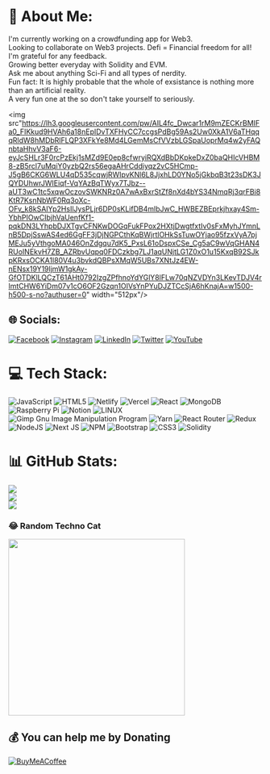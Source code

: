 # 💫 About Me:
I'm currently working on a crowdfunding app for Web3.<br>Looking to collaborate on Web3 projects. Defi = Financial freedom for all!<br>I'm grateful for any feedback. <br>Growing better everyday with Solidity and EVM.<br>Ask me about anything Sci-Fi and all types of nerdity. <br>Fun fact: It is highly probable that the whole of exsistance is nothing more than an artificial reality.<br>A very fun one at the so don't take yourself to seriously. 

<img src"https://lh3.googleusercontent.com/pw/AIL4fc_Dwcar1rM9mZECKrBMIFa0_FIKkud9HVAh6a18nEpIDvTXFHyCC7ccgsPdBg59As2Uw0XkA1V6aTHqqqRldW8hMDbRlFLQP3XFkYe8Md4LGemMsCfVVzbLGSpaUoprMq4w2yFAQnbtaHhvV3aF6-eyJcSHLr3F0rcPzEkj1sMZd9E0ep8cfwryiRQXdBbDKpkeDxZ0baQHIcVHBM8-zB5rcl7uMqiY0yzbQ2rs56egaAHrCddiyqz2vC5HCmp-J5gB6CKG6WLU4qD535cqwjRWIpvKNl6L8JjxhLD0YNo5jGkbqB3t23sDK3JQYDUhwrJWIEiqf-VqYAzBqTWyx7TJbz--aUT3wC1tc5xqwOczovSWKNRz0A7wAxBxrStZf8nXd4bYS34NmqRj3qrFBi8KtR7KsnNbWF0Rq3oXc-OFv_k8kSAIYp2HsIlJysPLjr6DP0sKLifDB4mlbJwC_HWBEZBEprkjhxay4Sm-YbhPIOwCIbjhVaUenfKf1-pqkDN3LYhpbDJXTgvCFNKwDOGqFukFPox2HXtjDwgtfxtIv0sFxMyhJYmnLnB5DpjSswAS4ed6GgFF3jDjNGPCthKqBWjrtlOHkSsTuwOYjao95fzxVyA7pjMEJu5yVthgoMA046OnZdgqu7dK5_PxsL61oDspxCSe_Cg5aC9wVqGHAN4RUoINEkvH7ZB_AZRbvUqpq0FDCzkbg7LJ1aqUNjtLG1Z0xO1u15KxqB92SJkpKRxsOCKA1l80V4u3bvkdQBPsXMqW5UBs7XNtJz4EW-nENsx19Y19ljmW1gkAy-GfOTDKlLQCzT61AHt0792IzgZPfhnoYdYGlY8lFLw70qNZVDYn3LKevTDJV4rlmtCHW6YiDm07v1cO6OF2Gzqn1OIVsYnPYuDJZTCcSjA6hKnajA=w1500-h500-s-no?authuser=0" width="512px"/>

## 🌐 Socials:
[![Facebook](https://img.shields.io/badge/Facebook-%231877F2.svg?logo=Facebook&logoColor=white)](https://facebook.com/https://www.facebook.com/reginald.prince.5) [![Instagram](https://img.shields.io/badge/Instagram-%23E4405F.svg?logo=Instagram&logoColor=white)](https://instagram.com/https://www.instagram.com/writing_prince/) [![LinkedIn](https://img.shields.io/badge/LinkedIn-%230077B5.svg?logo=linkedin&logoColor=white)](https://linkedin.com/in/https://www.linkedin.com/in/writingprince/) [![Twitter](https://img.shields.io/badge/Twitter-%231DA1F2.svg?logo=Twitter&logoColor=white)](https://twitter.com/https://twitter.com/writingprince) [![YouTube](https://img.shields.io/badge/YouTube-%23FF0000.svg?logo=YouTube&logoColor=white)](https://youtube.com/@https://www.youtube.com/@writingprince) 

# 💻 Tech Stack:
![JavaScript](https://img.shields.io/badge/javascript-%23323330.svg?style=for-the-badge&logo=javascript&logoColor=%23F7DF1E) ![HTML5](https://img.shields.io/badge/html5-%23E34F26.svg?style=for-the-badge&logo=html5&logoColor=white) ![Netlify](https://img.shields.io/badge/netlify-%23000000.svg?style=for-the-badge&logo=netlify&logoColor=#00C7B7) ![Vercel](https://img.shields.io/badge/vercel-%23000000.svg?style=for-the-badge&logo=vercel&logoColor=white) ![React](https://img.shields.io/badge/react-%2320232a.svg?style=for-the-badge&logo=react&logoColor=%2361DAFB) ![MongoDB](https://img.shields.io/badge/MongoDB-%234ea94b.svg?style=for-the-badge&logo=mongodb&logoColor=white) ![Raspberry Pi](https://img.shields.io/badge/-RaspberryPi-C51A4A?style=for-the-badge&logo=Raspberry-Pi) ![Notion](https://img.shields.io/badge/Notion-%23000000.svg?style=for-the-badge&logo=notion&logoColor=white) ![LINUX](https://img.shields.io/badge/Linux-FCC624?style=for-the-badge&logo=linux&logoColor=black) ![Gimp Gnu Image Manipulation Program](https://img.shields.io/badge/Gimp-657D8B?style=for-the-badge&logo=gimp&logoColor=FFFFFF) ![Yarn](https://img.shields.io/badge/yarn-%232C8EBB.svg?style=for-the-badge&logo=yarn&logoColor=white) ![React Router](https://img.shields.io/badge/React_Router-CA4245?style=for-the-badge&logo=react-router&logoColor=white) ![Redux](https://img.shields.io/badge/redux-%23593d88.svg?style=for-the-badge&logo=redux&logoColor=white) ![NodeJS](https://img.shields.io/badge/node.js-6DA55F?style=for-the-badge&logo=node.js&logoColor=white) ![Next JS](https://img.shields.io/badge/Next-black?style=for-the-badge&logo=next.js&logoColor=white) ![NPM](https://img.shields.io/badge/NPM-%23000000.svg?style=for-the-badge&logo=npm&logoColor=white) ![Bootstrap](https://img.shields.io/badge/bootstrap-%23563D7C.svg?style=for-the-badge&logo=bootstrap&logoColor=white) ![CSS3](https://img.shields.io/badge/css3-%231572B6.svg?style=for-the-badge&logo=css3&logoColor=white) ![Solidity](https://img.shields.io/badge/Solidity-%23363636.svg?style=for-the-badge&logo=solidity&logoColor=white)
# 📊 GitHub Stats:
![](https://github-readme-stats.vercel.app/api?username=royalrock11&theme=synthwave&hide_border=false&include_all_commits=false&count_private=false)<br/>
![](https://github-readme-streak-stats.herokuapp.com/?user=royalrock11&theme=synthwave&hide_border=false)<br/>
![](https://github-readme-stats.vercel.app/api/top-langs/?username=royalrock11&theme=synthwave&hide_border=false&include_all_commits=false&count_private=false&layout=compact)

### 😂 Random Techno Cat
<img src="https://lh3.googleusercontent.com/pw/AIL4fc-itY2zTGypU7O-LBUgZFeRmxbLVpm9xUo3mkTnVM54H5DRVVuVCEfNqIaqQWbD4Oc5DjSr-X2-CuP9vaosk-gs8aL8hdW2Aw0WwtuYPgdTahToq8i0P3gi73whlzJ7pzeS-Rq_gFG0rEe9KtGVsXTKgOvr1kJ-_FzZJisWeRZbWt1df2MFWwfTYqUYo9_4hGNfngx_qjDu0W4XF3d7doeOAD38GVy57I_eCWbUQkm2HmBK_17bxFBdWxsTRZtyJC4y9Jwz_oyU6Q7Ap-oaMg3D6LEZ6AyxyIptpNeGogzWcJW-Lhu_av-vmo34RKHbGuCGLiRFQJEfv7QSMomR-JKu8smqz4vNtnaqdXXQ9TQWKl8Kor1DMNeWJUflk8jncQqhBIBoLa06XTYBDAMQwAezi1L_cwe5Z6jQfBtqlbSISzDNfKpiXFSZ39613D04a3T17um0Asyz7JyLL5KhyxcUf6IECMls_EK3QyCanCz3CxmlYo3E_EMjXv4F0O4jdicdCsTxF7cDPzR_O3GbYLTOcF3TbfhEFziFB8p5fQw0liI0DagyxkbRufAeoHThIHhn2Dg8SU0i9vjC523sOFinHhBel92x9IpapS4Svp_5DoE-zSpuWTPAAu9_af-y0jsTaLWwA1FR4-mS3k3Pv7zRJccsAeXBQjnzNpL-AJIRObSbdYvoNHWHXCVZfXQdb9cvR68jnKsIMSflTuJIj7eFBVBJXqQslAJ4Q_D_WvWgS-8VRZwdfoJIsT9yhS95rFoDqKLxQIHp5WLp2eI3g5m0sGYGTtrVG84vDSF8tAM-mGjLKMWMecJGQc7qgvIP71hE1-uf31tFS_A-UkGdHliQVmVyFiXAVHQ-yA4fKP9ASo2UC_hy6oOg7MA-YWoOnwuuTBvl6OWHG9VQTfhXnHQdmw=s220-no?authuser=0" width="350px"/>



  ## 💰 You can help me by Donating
  [![BuyMeACoffee](https://img.shields.io/badge/Buy%20Me%20a%20Coffee-ffdd00?style=for-the-badge&logo=buy-me-a-coffee&logoColor=black)](https://buymeacoffee.com/https://bmc.link/royalrock11) 

  
